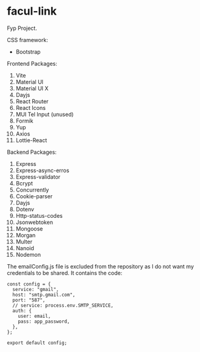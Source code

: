 # facul-link
Fyp Project.

CSS framework:
<ul><li>Bootstrap</li></ul>

Frontend Packages:
<ol>
  <li>Vite</li>
  <li>Material UI</li>
  <li>Material UI X</li>
  <li>Dayjs</li>
  <li>React Router</li>
  <li>React Icons</li>
  <li>MUI Tel Input (unused)</li>
  <li>Formik</li>
  <li>Yup</li>
  <li>Axios</li>
  <li>Lottie-React</li>
</ol>

Backend Packages:
<ol>
  <li>Express</li>
  <li>Express-async-erros</li>
  <li>Express-validator</li>
  <li>Bcrypt</li>
  <li>Concurrently</li>
  <li>Cookie-parser</li>
  <li>Dayjs</li>
  <li>Dotenv</li>
  <li>Http-status-codes</li>
  <li>Jsonwebtoken</li>
  <li>Mongoose</li>
  <li>Morgan</li>
  <li>Multer</li>
  <li>Nanoid</li>
  <li>Nodemon</li>
</ol>

The emailConfig.js file is excluded from the repository as I do not want my credentials to be shared. It contains the code:

```
const config = {
  service: "gmail",
  host: "smtp.gmail.com",
  port: "587",
  // service: process.env.SMTP_SERVICE,
  auth: {
    user: email,
    pass: app_password,
  },
};

export default config;
```
